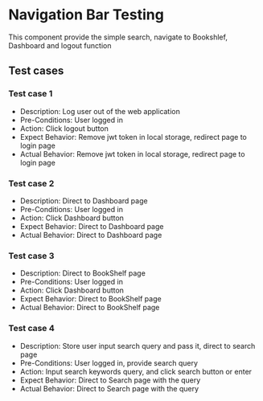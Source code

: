 # Navigation Bar Testing
This component provide the simple search, navigate to Bookshlef, Dashboard and logout function

## Test cases
### Test case 1
- Description: Log user out of the web application
- Pre-Conditions: User logged in
- Action: Click logout button
- Expect Behavior: Remove jwt token in local storage, redirect page to login page
- Actual Behavior: Remove jwt token in local storage, redirect page to login page

### Test case 2
- Description: Direct to Dashboard page
- Pre-Conditions: User logged in
- Action: Click Dashboard button
- Expect Behavior: Direct to Dashboard page
- Actual Behavior: Direct to Dashboard page

### Test case 3
- Description: Direct to BookShelf page
- Pre-Conditions: User logged in
- Action: Click Dashboard button
- Expect Behavior: Direct to BookShelf page
- Actual Behavior: Direct to BookShelf page

### Test case 4
- Description: Store user input search query and pass it, direct to search page
- Pre-Conditions: User logged in, provide search query
- Action: Input search keywords query, and click search button or enter
- Expect Behavior: Direct to Search page with the query
- Actual Behavior: Direct to Search page with the query